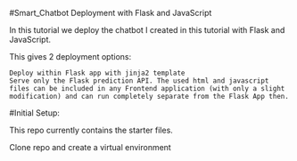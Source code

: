 
#Smart_Chatbot Deployment with Flask and JavaScript

In this tutorial we deploy the chatbot I created in this tutorial with Flask and JavaScript.

This gives 2 deployment options:

    Deploy within Flask app with jinja2 template
    Serve only the Flask prediction API. The used html and javascript files can be included in any Frontend application (with only a slight modification) and can run completely separate from the Flask App then.
    

#Initial Setup:

This repo currently contains the starter files.

Clone repo and create a virtual environment
